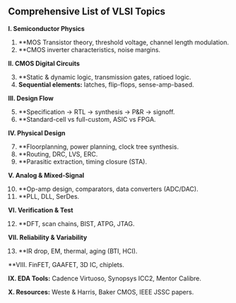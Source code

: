 ## Comprehensive List of VLSI Topics

**I. Semiconductor Physics**

1.  **MOS Transistor theory, threshold voltage, channel length modulation.
2.  **CMOS inverter characteristics, noise margins.

**II. CMOS Digital Circuits**

3.  **Static & dynamic logic, transmission gates, ratioed logic.
4.  **Sequential elements:** latches, flip-flops, sense-amp-based.

**III. Design Flow**

5.  **Specification → RTL → synthesis → P&R → signoff.
6.  **Standard-cell vs full-custom, ASIC vs FPGA.

**IV. Physical Design**

7.  **Floorplanning, power planning, clock tree synthesis.
8.  **Routing, DRC, LVS, ERC.
9.  **Parasitic extraction, timing closure (STA).

**V. Analog & Mixed-Signal**

10. **Op-amp design, comparators, data converters (ADC/DAC).
11. **PLL, DLL, SerDes.

**VI. Verification & Test**

12. **DFT, scan chains, BIST, ATPG, JTAG.

**VII. Reliability & Variability**

13. **IR drop, EM, thermal, aging (BTI, HCI).

**VIII. FinFET, GAAFET, 3D IC, chiplets.

**IX. EDA Tools:** Cadence Virtuoso, Synopsys ICC2, Mentor Calibre.

**X. Resources:** Weste & Harris, Baker CMOS, IEEE JSSC papers.

